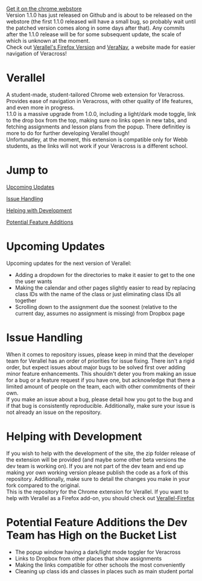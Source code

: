 <a href='https://chrome.google.com/webstore/detail/verallel/gndjmpiohedkdigkpibefbaoboajlnah'>Get it on the chrome webstore</a><br>
Version 1.1.0 has just released on Github and is about to be released on the webstore (the first 1.1.0 released will have a small bug, so probably wait until the patched version comes along in some days after that). Any commits after the 1.1.0 release will be for some subsequent update, the scale of which is unknown at the moment.<br>
Check out <a href="https://github.com/Webb-School-Computer-Science-Club/Verallel-Firefox">Verallel's Firefox Version</a> and <a href = 'https://2023popn.github.io/VeraNav/'>VeraNav</a>, a website made for easier navigation of Veracross!

# Verallel
A student-made, student-tailored Chrome web extension for Veracross. Provides ease of navigation in Veracross, with other quality of life features, and even more in progress.<br>
 1.1.0 is a massive upgrade from 1.0.0, including a light/dark mode toggle, link to the drop box from the top, making sure no links open in new tabs, and fetching assignments and lesson plans from the popup. There definitley is more to do for further developing Verallel though!
<br>
Unfortunatley, at the moment, this extension is compatible only for Webb students, as the links will not work if your Veracross is a different school. 

# Jump to
[Upcoming Updates](#upcoming-updates)

[Issue Handling](#issue-handling)

[Helping with Development](#helping-with-development)

[Potential Feature Additions](#potential-feature-addons-the-dev-team-has-high-on-the-bucket-list)

# Upcoming Updates
Upcoming updates for the next version of Verallel:
  - Adding a dropdown for the directories to make it easier to get to the one the user wants
  - Making the calendar and other pages slightly easier to read by replacing class IDs with the name of the class or just eliminating class IDs all together
  - Scrolling down to the assignment due the soonest (relative to the current day, assumes no assignment is missing) from Dropbox page
# Issue Handling
When it comes to repository issues, please keep in mind that the developer team for Verallel has an order of priorities for issue fixing. There isn't a rigid order, but expect issues about major bugs to be solved first over adding minor feature enhancements. This shouldn't deter you from making an issue for a bug or a feature request if you have one, but acknowledge that there a limited amount of people on the team, each with other commitments of their own. <br> If you make an issue about a bug, please detail how you got to the bug and if that bug is consistently reproducible. Additionally, make sure your issue is not already an issue on the repository. 

# Helping with Development
If you wish to help with the development of the site, the zip folder release of the extension will be provided (and maybe some other beta versions the dev team is working on). If you are not part of the dev team and end up making yor own working version please publish the code as a fork of this repository. Additionally, make sure to detail the changes you make in your fork compared to the original.<br>
This is the repository for the Chrome extension for Verallel. If you want to help with Verallel as a Firefox add-on, you should check out <a href="https://github.com/Webb-School-Computer-Science-Club/Verallel-Firefox">Verallel-Firefox</a>

# Potential Feature Additions the Dev Team has High on the Bucket List
  - The popup window having a dark/light mode toggler for Veracross
  - Links to Dropbox from other places that show assignments
  - Making the links compatible for other schools the most conveniently
  - Cleaning up class ids and classes in places such as main student portal

